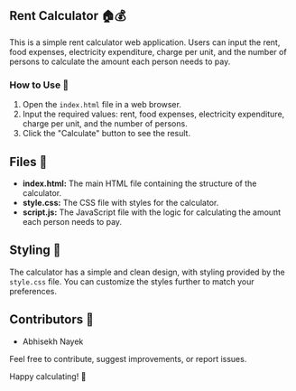 ## Rent Calculator 🏠💰

This is a simple rent calculator web application. Users can input the rent, food expenses, electricity expenditure, charge per unit, and the number of persons to calculate the amount each person needs to pay.

### How to Use 📝

1. Open the `index.html` file in a web browser.
2. Input the required values: rent, food expenses, electricity expenditure, charge per unit, and the number of persons.
3. Click the "Calculate" button to see the result.

## Files 📁

- **index.html:** The main HTML file containing the structure of the calculator.
- **style.css:** The CSS file with styles for the calculator.
- **script.js:** The JavaScript file with the logic for calculating the amount each person needs to pay.

## Styling 🎨

The calculator has a simple and clean design, with styling provided by the `style.css` file. You can customize the styles further to match your preferences.

## Contributors 👥

- Abhisekh Nayek

Feel free to contribute, suggest improvements, or report issues.

Happy calculating! 🌟
